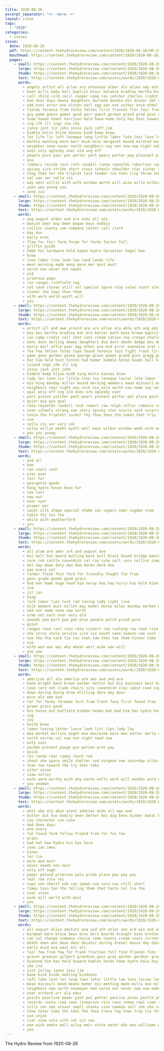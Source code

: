```yaml
---
title: 1920-08-26
excerpt_separator: "<!--more-->"
layout: issue
tags:
  - "1920"
categories:
  - issues
issue:
  date: 1920-08-26
  pdf: https://content.thehydroreview.com/content/1920/1920-08-26/HR-1920-08-26.pdf
  masthead: https://content.thehydroreview.com/content/1920/1920-08-26/masthead/HR-1920-08-26.jpg
  pages:
    - small: https://content.thehydroreview.com/content/1920/1920-08-26/small/HR-1920-08-26-01.jpg
      large: https://content.thehydroreview.com/content/1920/1920-08-26/large/HR-1920-08-26-01.jpg
      thumb: https://content.thehydroreview.com/content/1920/1920-08-26/thumbnails/HR-1920-08-26-01.jpg
      text: https://content.thehydroreview.com/assets/words/1920/1920-08-26/HR-1920-08-26-01.txt
      words:
        - angels artist all allen ary arkansas alber als alien ady ath able arnold are ast ave ala and
        - been bills baby ball baptist blair balance bradley bertha brother boys billings bonnie bill but bobby body base better bet bryan bal blakley both brown barber boyd boy best back
        - call child cold cecil cooper come cox catcher charles credit chester chi cause cant camp charley cosner city chance chuah carney can caver carnegie cash came carry con comp chet clara candy current
        - due door days downy daughters darlene donate din dinner dat during daughter darling dodge does day
        - edd ever error ene elston earl egg ean eve esther ence ethel est exendine early
        - fields ference from folks felton first friends flor fair front fill flies fruit fie fort fay fost for few fail ferguson fire fight felt foo favor fine fant
        - guy game goose games good garr guest german grand grad gins gerew grab gate geyer gladys
        - hume human homer harrison held hava home holy hey host howard ham has hydro herndon hot had heads hinton how heaven half hall husky heading haby high hugh husband hell homa horse hamilton her holding hes house henry henke hence him helen
        - ing ith ill ings ina ida
        - jance just jin john jesus jack jeff jim
        - kimble kolts kline kansas kidd keep know
        - let life liv left leveque long little labor lute last love louie late law ley louise lem large lola lady laurel lone less
        - marble manning more marr much miss margaret mound mildred mare money morning made mond monday marshall men man maud mickey
        - neighbor noon never north neighbors nay non new now night noble naught nie nick not nine near
        - ones only oglesby over old ong off
        - people pure pair par porter part peary potter pop pleasant pinion present past pat pent place pitz pinches perfect pitcher
        - qua
        - robbers reside rest ruth randall runne reynolds robertson ren raspberry ralph real
        - spivey sick strike short stunz schools shoulder star sister spill stork surprise swindle season small sack space susan sum spain shawnee smile story sweat september shoe sult shows son strang see sayre sunday stellar stranger stay step second say saturday said score set soon self show she school sch sho selling sterling shook sol
        - ting then tor the triplet tale tender tie than trip throw town tas tucker thal talkington thee takes team taylor them theresa thi taken tho tha
        - val vas ver vella vis
        - way west willis with wife window worth will wise wille wilbur wyatt wild went weeks wallers willi win want was week wayt wedding willie waller wreath work well
        - yann yea young you
        - zone zin
    - small: https://content.thehydroreview.com/content/1920/1920-08-26/small/HR-1920-08-26-02.jpg
      large: https://content.thehydroreview.com/content/1920/1920-08-26/large/HR-1920-08-26-02.jpg
      thumb: https://content.thehydroreview.com/content/1920/1920-08-26/thumbnails/HR-1920-08-26-02.jpg
      text: https://content.thehydroreview.com/assets/words/1920/1920-08-26/HR-1920-08-26-02.txt
      words:
        - aug august arbes and are aims all ata
        - banish beer boy been began boys bobbin
        - collins county cee company center call clerk
        - day don
        - early eres
        - flow far fair farm forge for farms factor full
        - griffin guide
        - hebb hol hardware held hopes hydro harvester hegel hee
        - know
        - love labor line look lee land lands life
        - mesh morning made many more mer most must
        - north now never not needs
        - old
        - primrose pope
        - run ranges richfield reg
        - sat save stoves still sol special spare stay sales scott stock style sons sale sum saturday stem
        - tinner the town then them
        - with work world wyatt will
        - you
    - small: https://content.thehydroreview.com/content/1920/1920-08-26/small/HR-1920-08-26-03.jpg
      large: https://content.thehydroreview.com/content/1920/1920-08-26/large/HR-1920-08-26-03.jpg
      thumb: https://content.thehydroreview.com/content/1920/1920-08-26/thumbnails/HR-1920-08-26-03.jpg
      text: https://content.thehydroreview.com/assets/words/1920/1920-08-26/HR-1920-08-26-03.txt
      words:
        - artist all and awe arnold ace are allen ata able ath ang ady august angels ary arkansas aid ala anda
        - boy bos bertha bradley bal bro better both base brown baptist best bie boys bryan bill ben business baby blair billings body bonnie bills brother boyd back burcham but blakley balance been
        - can camp credit call chet cant cream cation cha crespo charles carl come carnegie cooper city chance clara came chester cash child cold cause catcher cox copelin current con cover
        - deni dunn darling dewey daughters dia durn death dodge dou during darlene dang door daughter downy ditmore donate dim due days day dinner
        - early earl effie ever egg ethel eve end error exendine eral even eide esther est
        - fea few felton folks faye found ference foot fight front first fields ferguson friends fail fund fire floyd for from feal fort favor fine former fost
        - game gone german goose george given games grand gins gregg good gladys gibbs gate geyer
        - hor him held host hinton hud homer humble helen heads hell hamilton hettie human husky ham hydro haby houston heading husband hoy house hore home henke hour hett hugh has hes high had how howard her herndon hoon hall horse henry hence hume heir homa hills hale
        - island ings ida ill ing
        - jesus jack just john
        - kimble keep kline kidd king kolts kansas know
        - lady ler lone liv little line ley leveque laurel late labor lola let large law left life louie leo lem long last loui less lute
        - min ming monday miller mound morning members maud missouri manning might mildred mall mickey margaret much mond made mains mills mis marshall miss man marr men more marble mee
        - neighbors near night ney nick nie nile north now name nay never nama new non noblett naught nine neighbor nea not
        - opal only off ong old ones orm oglesby over
        - part pinion pitcher past pearl present porter pal place points pale pass perfect pure pine pleasant pop potter pee pat peary pen
        - quier quy qua qual
        - rate reynolds randall rock robert raw ralph roller robbins ren robbers rand real raspberry rise ruth reside red rest
        - soon schools strang sae story spivey star scurry sack surprise susan shawnee strike stranger seare set shoulder sand see sil show school saturday stunz spain steffens season stover sterling say short sweat sayre september sat said sister space sunday son stork second step seven sleep shook swindle shoe sundar she shows sick
        - tonia the triplett tucker thy thou then tha taken thet trip thor trail texas tex takes taylor triplet ton town ting them thai team tri tue tender talkington
        - use
        - vella vis ver very val
        - wiley willie weeks wyatt well ways wilbur window week with worthy work was win wallers wreath will waller worth wild went wife want willis west
        - yen you young
    - small: https://content.thehydroreview.com/content/1920/1920-08-26/small/HR-1920-08-26-04.jpg
      large: https://content.thehydroreview.com/content/1920/1920-08-26/large/HR-1920-08-26-04.jpg
      thumb: https://content.thehydroreview.com/content/1920/1920-08-26/thumbnails/HR-1920-08-26-04.jpg
      text: https://content.thehydroreview.com/assets/words/1920/1920-08-26/HR-1920-08-26-04.txt
      words:
        - and all
        - bae
        - can coats cash
        - eres ever
        - fair for
        - georgette goods
        - hang hydro house hase har
        - low last
        - new not
        - over oyer
        - proper per
        - sacks silk shape special shake sos sugars sept sugden stam
        - table thi tes the
        - while with weatherford
        - you
    - small: https://content.thehydroreview.com/content/1920/1920-08-26/small/HR-1920-08-26-05.jpg
      large: https://content.thehydroreview.com/content/1920/1920-08-26/large/HR-1920-08-26-05.jpg
      thumb: https://content.thehydroreview.com/content/1920/1920-08-26/thumbnails/HR-1920-08-26-05.jpg
      text: https://content.thehydroreview.com/assets/words/1920/1920-08-26/HR-1920-08-26-05.txt
      words:
        - all alam are amer ark and august ave
        - but belt bin beard bulling back bull black bound bridge bench buyers
        - care cok cattle cavendish cal can cute cell cece collins company come cost comp coe car call
        - del day down daly don dam docks dark due
        - ean every est
        - farmer fresh fost ford for friendly fought fie from
        - geno grade goods good grain
        - had hen home hoge hand him herny hou hay hurry has hold hien hue head hydro hinton her
        - ina
        - jit jan
        - king
        - lock labor lips luck lad losing lady light line
        - milk moment must millet may model mules miles monday market mean
        - ned not name neve now north
        - orme oot oats over only old
        - pounds pea port pue pen plan people porch proud pure
        - quiet
        - ranges rose rest rain rate richert rea rushing row roan rise ready
        - she strus stole service sire sie south sone season sae such small stoves steer summer sank shoats show sal sandy shor soc scotch sims soh
        - ton the tha talk tie tax town tam then tae them tinner take twist tobe
        - use
        - with won was wai why wheat worl wide wan will
        - you yee
    - small: https://content.thehydroreview.com/content/1920/1920-08-26/small/HR-1920-08-26-06.jpg
      large: https://content.thehydroreview.com/content/1920/1920-08-26/large/HR-1920-08-26-06.jpg
      thumb: https://content.thehydroreview.com/content/1920/1920-08-26/thumbnails/HR-1920-08-26-06.jpg
      text: https://content.thehydroreview.com/assets/words/1920/1920-08-26/HR-1920-08-26-06.txt
      words:
        - american all ale america arm ams aud and are
        - bank bright been brown barber better but bin business best back barn bene bar
        - case care cot clyde chairs city cavendish clay cabin cave cape county
        - down during doing drew drilling dare day door
        - ence elo emo end
        - far for farms foreman fort from front face first found free
        - grown grain good
        - hes house hut hatfield hidden henke heh had him has hydro her
        - ing
        - joy
        - knife know
        - lemon losing letter lance look list lips lady lay
        - mba market mullins might man mustache male men matter marla monday made
        - north narrow nil new not night need now
        - only over
        - pardon present poage pun person pron pay
        - quick
        - res randa rear ramey reach red
        - shoot she space smile shelter sed surgeon see saturday silos strange step service single stout senor side siy stone
        - than tae toward the try thor take
        - utter union
        - view valley
        - walk warm worthy wish why waste walls work will wooden word with well
        - you yeoman
    - small: https://content.thehydroreview.com/content/1920/1920-08-26/small/HR-1920-08-26-07.jpg
      large: https://content.thehydroreview.com/content/1920/1920-08-26/large/HR-1920-08-26-07.jpg
      thumb: https://content.thehydroreview.com/content/1920/1920-08-26/thumbnails/HR-1920-08-26-07.jpg
      text: https://content.thehydroreview.com/assets/words/1920/1920-08-26/HR-1920-08-26-07.txt
      words:
        - anti aba aly aban arent addison aldo all ago and
        - butter but bun bodily been better bos big bene binder banal baie
        - cas character can cose
        - ded does days
        - ene every
        - fan found farm fellow friend from for fos fon
        - grain
        - had hal how hydro hin has hare
        - ines ian imes
        - kines
        - ler lie
        - more med most
        - never needs nen nour
        - only off ough
        - paper poland primrose palo pride place pau pay pou
        - real rae rule rei
        - supe see sherif sah sae spawn sue sora sou still short
        - times tain tan tha telling them thet tasto tal tie the
        - veal vives
        - wink will world with weal
        - you
    - small: https://content.thehydroreview.com/content/1920/1920-08-26/small/HR-1920-08-26-08.jpg
      large: https://content.thehydroreview.com/content/1920/1920-08-26/large/HR-1920-08-26-08.jpg
      thumb: https://content.thehydroreview.com/content/1920/1920-08-26/thumbnails/HR-1920-08-26-08.jpg
      text: https://content.thehydroreview.com/assets/words/1920/1920-08-26/HR-1920-08-26-08.txt
      words:
        - all august alice amstutz ana aid ath atler ane ard ain and ares arkansas addison amen alfalfa are ara
        - burgman barn bruce been bros bors boards brought bien brother bridgeport boucher bale bill beng blagg brothers billings balance boone benn best buy blend
        - can col change company choice came county cream coats current call collins car city cope cherry come collier card caddo
        - death deen dun dean does decatur during drexel dance day date days dunn duty daughter dest dinner
        - early enid eva east est ell
        - fair fow from few for frank fraction full fine friends fies farm
        - grover greeson gilbert grandson goss gray garber gardner grays gone good guthrie gat garland gladys garvey gard graham
        - husband him has held howard hamlet hands home hydro hale hey hinton homa how hall hay hasson hand her hafer hight house
        - ibe ina
        - just jollay jones jess jim
        - kane kind kinds keeling kindness
        - left lake lynn ler long laws later little law less lucian laundry land last les lad lan
        - mean missouri mood means maher mis menting made mills mun miller mechanic miss mia mei minne mayo mar minor million maver music many morning mote
        - neighbors new north neumeyer ned nurse not never nam now name nor night
        - over orchard orr ola odor
        - points pearline power past pal potter pauline pines postle phyllis phe pope pei puri per part pam pro place pant
        - records ranta ried rees rinearson rice reno renee real room rochester rem rood ringer redfern running richards
        - sills son see stover small shanks sion sammie sell she sho september stunz side sop sale shown suter shreck scottie said such springs sunday sic seems save standing sis savoy special strong sow sheer sweden seem
        - tone tater take thi teal the thee trace tag town trip tia thrall tie thralls tor taylor teach tue triplett taste
        - use union
        - vial view vale vith val vit vos
        - wee wish weeks well wiley weir write water why won williams werk wash wade wheeler will was world washer week with weal wife
        - you
---
```


The Hydro Review from 1920-08-26

<!--more-->

